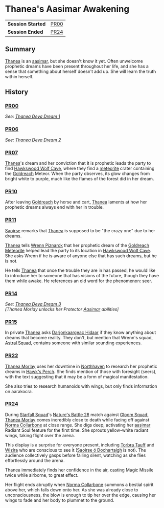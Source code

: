 # Thanea's Aasimar Awakening

|||
| --- | --- |
| **Session Started** | [PR00](../../sessions/PR00.md) | storyline.2
| **Session Ended** | [PR24](../../sessions/PR24.md) |

## Summary

[Thanea](../../../astarus/people/thanea.md) is an [aasimar](../../lineages/aasimar.md), but she doesn't know it yet. Often unwelcome prophetic dreams have been present throughout her life, and she has a sense that something about herself doesn't add up. She will learn the truth within herself.

## History

### [PR00](../../sessions/PR00.md)

*See: [Thanea Deva Dream 1](../../dreams/deva-thanea-1.md)*

### [PR06](../../sessions/PR06.md)

*See: [Thanea Deva Dream 2](../../dreams/deva-thanea-2.md)*

### [PR07](../../sessions/PR07.md)

[Thanea](../../../astarus/people/thanea.md)'s dream and her conviction that it is prophetic leads the party to find [Hawkswood Wolf Cave](../../civilisations/kingdom-of-astor/SETTLEMENTS/GOLDREACH/hawkswood-wolf-cave.md), where they find a [meteorite](../../items/meteoric/meteorite.md) crater containing the [Goldreach](../../civilisations/kingdom-of-astor/SETTLEMENTS/GOLDREACH/README.md) Meteor. When the party observes, its glow changes from bright white to purple, much like the flames of the forest did in her dream.

### [PR10](../../sessions/PR10.md)

After leaving [Goldreach](../../civilisations/kingdom-of-astor/SETTLEMENTS/GOLDREACH/README.md) by horse and cart, [Thanea](../../../astarus/people/thanea.md) laments at how her prophetic dreams always end with her in trouble.

### [PR11](../../sessions/PR11.md)

[Saoirse](../../../astarus/people/saoirse.md) remarks that [Thanea](../../../astarus/people/thanea.md) is supposed to be "the crazy one" due to her dreams.

[Thanea](../../../astarus/people/thanea.md) tells [Wrenn Piznarck](../../characters/wrenn-piznarck.md) that her prophetic dream of the [Goldreach Meteorite](../../items/meteoric/meteorites/goldreach-meteorite.md) helped lead the party to its location in [Hawkswood Wolf Cave](../../civilisations/kingdom-of-astor/SETTLEMENTS/GOLDREACH/hawkswood-wolf-cave.md). She asks Wrenn if he is aware of anyone else that has such dreams, but he is not.

He tells [Thanea](../../../astarus/people/thanea.md) that once the trouble they are in has passed, he would like to introduce her to someone that has visions of the future, though they have them while awake. He references an old word for the phenomenon: seer.

### [PR14](../../sessions/PR14.md)

*See: [Thanea Deva Dream 3](../../dreams/deva-thanea-3.md)*  
*[Thanea Morlay unlocks her Protector [Aasimar](../lineages/aasimar.md) abilities]*

### [PR15](../../sessions/PR15.md)

In private [Thanea](../../../astarus/people/thanea.md) asks [Darjonkaargeac Hidaar](../../characters/darjonkaargeac-hidaar.md) if they know anything about dreams that become reality. They don't, but mention that Wrenn's squad, [Astral Squad](../../organisations/government/astorrel/squads/astral-squad.md), contains someone with similar sounding experiences.

### [PR22](../../sessions/PR22.md)

[Thanea Morlay](../../characters/thanea-morlay.md) uses her downtime in [Northhaven](../../places/cities/northhaven.md) to research her prophetic dreams in [Hawk's Perch](../../places/buildings/hawks-perch.md). She finds mention of those with foresight (seers), with the text suggesting that it may be a form of magical manifestation.

She also tries to research humanoids with wings, but only finds information on aarakocra.

### [PR24](../../sessions/PR24.md)

During [Starfall Squad](../../organisations/government/astorrel/squads/starfall-squad.md)'s [Nature's Battle 28](natures-battle-28.md) match against [Gloom Squad](../../organisations/government/astorrel/squads/gloom-squad.md), [Thanea Morlay](../../characters/thanea-morlay.md) comes incredibly close to death while facing off against [Norma Collarbone](../../characters/norma-collarbone.md) at close range. She digs deep, activating her [aasimar](../../lineages/aasimar.md) Radiant Soul feature for the first time. She sprouts yellow-white radiant wings, taking flight over the arena.

This display is a surprise for everyone present, including [Torbra Tauff](../../characters/torbra-tauff.md) and [Wizira](../../characters/wizira.md) who are conscious to see it ([Saoirse ó Dochartaigh](../../characters/saoirse-o-dochartaigh.md) is not). The audience collectively gasps before falling silent, watching as she flies effortlessly around the arena.

Thanea immediately finds her confidence in the air, casting Magic Missile twice while airborne, to great effect.

Her flight ends abruptly when [Norma Collarbone](../../characters/norma-collarbone.md) summons a bestial spirit above her, which falls down onto her. As she was already close to unconsciousness, the blow is enough to tip her over the edge, causing her wings to fade and her body to plummet to the ground.
